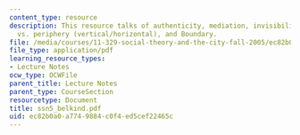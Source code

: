 ```yaml
---
content_type: resource
description: This resource talks of authenticity, mediation, invisibility, center
  vs. periphery (vertical/horizontal), and Boundary.
file: /media/courses/11-329-social-theory-and-the-city-fall-2005/ec82b0a0a7749884c0f4ed5cef22465c_ssn5_belkind.pdf
file_type: application/pdf
learning_resource_types:
- Lecture Notes
ocw_type: OCWFile
parent_title: Lecture Notes
parent_type: CourseSection
resourcetype: Document
title: ssn5_belkind.pdf
uid: ec82b0a0-a774-9884-c0f4-ed5cef22465c
---
```

